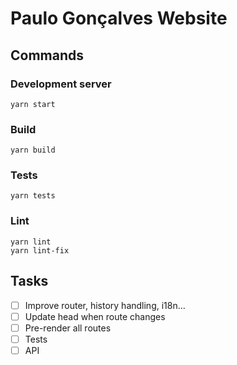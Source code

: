 # Paulo Gonçalves Website

## Commands

### Development server

```
yarn start 
```

### Build

```
yarn build
```

### Tests

```
yarn tests
```

### Lint

```
yarn lint
yarn lint-fix
```

## Tasks

- [ ] Improve router, history handling, i18n...
- [ ] Update head when route changes
- [ ] Pre-render all routes
- [ ] Tests
- [ ] API